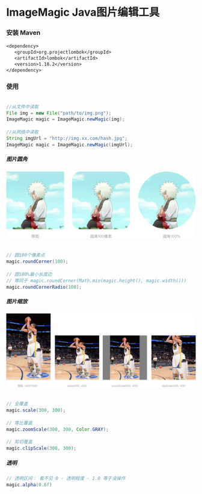 # ImageMagic Java图片编辑工具

### 安装 Maven

```
<dependency>
   <groupId>org.projectlombok</groupId>
   <artifactId>lombok</artifactId>
   <version>1.18.2</version>
</dependency>
```

### 使用

```java

//从文件中读取
File img = new File("path/to/img.png");
ImageMagic magic = ImageMagic.newMagic(img);

//从网络中读取
String imgUrl = "http://img.xx.com/hash.jpg";
ImageMagic magic = ImageMagic.newMagic(imgUrl);


```

##### 图片圆角

![image](./image/round.png)

```java

// 圆100个像素点
magic.roundCorner(100); 

// 圆100%最小长度边
// 等同于 magic.roundCorner(Math.min(magic.height(), magic.width()))
magic.roundCornerRadio(100);

```

##### 图片缩放

![image](./image/scale.png)

```java

// 全覆盖
magic.scale(300, 300);

// 等比覆盖
magic.zoomScale(300, 300, Color.GRAY);

// 剪切覆盖
magic.clipScale(300, 300);

```

##### 透明

```java
// 透明区间： 看不见 0 - 透明程度 - 1.0 等于没操作
magic.alpha(0.6f)

```